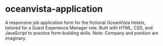 # oceanvista-application
A responsive job application form for the fictional OceanVista Hotels, tailored for a Guest Experience Manager role. Built with HTML, CSS, and JavaScript to practice form-building skills. Note: Company and position are imaginary.
